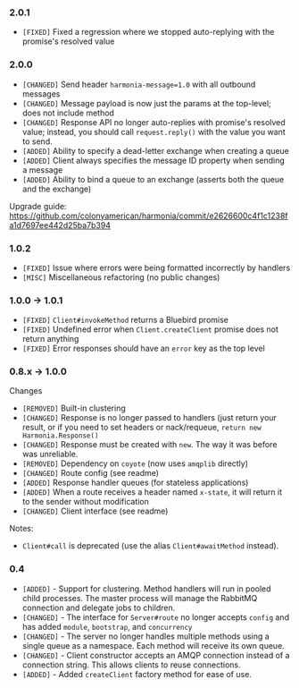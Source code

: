 ### 2.0.1

- `[FIXED]` Fixed a regression where we stopped auto-replying with the promise's resolved value

### 2.0.0

- `[CHANGED]` Send header `harmonia-message=1.0` with all outbound messages
- `[CHANGED]` Message payload is now just the params at the top-level; does not include method
- `[CHANGED]` Response API no longer auto-replies with promise's resolved value; instead, you
  should call `request.reply()` with the value you want to send.
- `[ADDED]` Ability to specify a dead-letter exchange when creating a queue
- `[ADDED]` Client always specifies the message ID property when sending a message
- `[ADDED]` Ability to bind a queue to an exchange (asserts both the queue and the exchange)

Upgrade guide: https://github.com/colonyamerican/harmonia/commit/e2626600c4f1c1238fa1d7697ee442d25ba7b394

### 1.0.2
- `[FIXED]` Issue where errors were being formatted incorrectly by handlers
- `[MISC]` Miscellaneous refactoring (no public changes)

### 1.0.0 -> 1.0.1

- `[FIXED]` `Client#invokeMethod` returns a Bluebird promise
- `[FIXED]` Undefined error when `Client.createClient` promise does not return anything
- `[FIXED]` Error responses should have an `error` key as the top level

### 0.8.x -> 1.0.0

Changes

- `[REMOVED]` Built-in clustering
- `[CHANGED]` Response is no longer passed to handlers (just return your result, or if you need to set headers or nack/requeue, `return new Harmonia.Response()`
- `[CHANGED]` Response must be created with `new`. The way it was before was unreliable.
- `[REMOVED]` Dependency on `coyote` (now uses `amqplib` directly)
- `[CHANGED]` Route config (see readme)
- `[ADDED]` Response handler queues (for stateless applications)
- `[ADDED]` When a route receives a header named `x-state`, it will return it to the sender without modification
- `[CHANGED]` Client interface (see readme)

Notes:

- `Client#call` is deprecated (use the alias `Client#awaitMethod` instead).

### 0.4

- `[ADDED]` - Support for clustering. Method handlers will run in pooled child processes. The master
process will manage the RabbitMQ connection and delegate jobs to children.
- `[CHANGED]` - The interface for `Server#route` no longer accepts `config` and has added `module`, `bootstrap`, and `concurrency`
- `[CHANGED]` - The server no longer handles multiple methods using a single queue as a namespace. Each method will receive its own queue.
- `[CHANGED]` - Client constructor accepts an AMQP connection instead of a connection string. This allows clients to reuse connections.
- `[ADDED]` - Added `createClient` factory method for ease of use.
